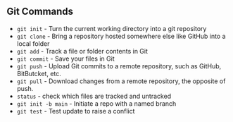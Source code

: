 ## Git Commands
* `git init` - Turn the current working directory into a git repository
* `git clone` - Bring a repository hosted somewhere else like GitHub into a local folder  
* `git add` - Track a file or folder contents in Git  
* `git commit` - Save your files in Git  
* `git push` - Upload Git commits to a remote repository, such as GitHub, BitButcket, etc.  
* `git pull` - Download changes from a remote repository, the opposite of push.
* `status` - check which files are tracked and untracked  
* `git init -b main` - Initiate a repo with a named branch
* `git test` - Test update to raise a conflict
